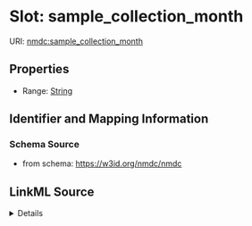 # Slot: sample_collection_month

URI: [nmdc:sample_collection_month](https://w3id.org/nmdc/sample_collection_month)



<!-- no inheritance hierarchy -->







## Properties

* Range: [String](String.md)





## Identifier and Mapping Information







### Schema Source


* from schema: https://w3id.org/nmdc/nmdc




## LinkML Source

<details>
```yaml
name: sample_collection_month
from_schema: https://w3id.org/nmdc/nmdc
rank: 1000
alias: sample_collection_month
range: string

```
</details>